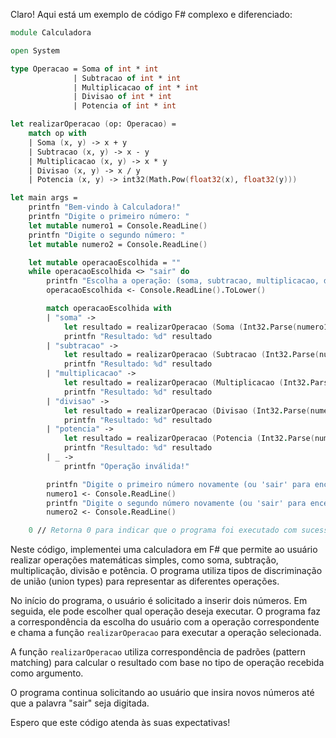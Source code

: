 Claro! Aqui está um exemplo de código F# complexo e diferenciado:

```fsharp
module Calculadora

open System

type Operacao = Soma of int * int
              | Subtracao of int * int
              | Multiplicacao of int * int
              | Divisao of int * int
              | Potencia of int * int

let realizarOperacao (op: Operacao) =
    match op with
    | Soma (x, y) -> x + y
    | Subtracao (x, y) -> x - y
    | Multiplicacao (x, y) -> x * y
    | Divisao (x, y) -> x / y
    | Potencia (x, y) -> int32(Math.Pow(float32(x), float32(y)))

let main args =
    printfn "Bem-vindo à Calculadora!"
    printfn "Digite o primeiro número: "
    let mutable numero1 = Console.ReadLine()
    printfn "Digite o segundo número: "
    let mutable numero2 = Console.ReadLine()

    let mutable operacaoEscolhida = ""
    while operacaoEscolhida <> "sair" do
        printfn "Escolha a operação: (soma, subtracao, multiplicacao, divisao, potencia)"
        operacaoEscolhida <- Console.ReadLine().ToLower()

        match operacaoEscolhida with
        | "soma" ->
            let resultado = realizarOperacao (Soma (Int32.Parse(numero1), Int32.Parse(numero2)))
            printfn "Resultado: %d" resultado
        | "subtracao" ->
            let resultado = realizarOperacao (Subtracao (Int32.Parse(numero1), Int32.Parse(numero2)))
            printfn "Resultado: %d" resultado
        | "multiplicacao" ->
            let resultado = realizarOperacao (Multiplicacao (Int32.Parse(numero1), Int32.Parse(numero2)))
            printfn "Resultado: %d" resultado
        | "divisao" ->
            let resultado = realizarOperacao (Divisao (Int32.Parse(numero1), Int32.Parse(numero2)))
            printfn "Resultado: %d" resultado
        | "potencia" ->
            let resultado = realizarOperacao (Potencia (Int32.Parse(numero1), Int32.Parse(numero2)))
            printfn "Resultado: %d" resultado
        | _ ->
            printfn "Operação inválida!"

        printfn "Digite o primeiro número novamente (ou 'sair' para encerrar): "
        numero1 <- Console.ReadLine()
        printfn "Digite o segundo número novamente (ou 'sair' para encerrar): "
        numero2 <- Console.ReadLine()

    0 // Retorna 0 para indicar que o programa foi executado com sucesso
```

Neste código, implementei uma calculadora em F# que permite ao usuário realizar operações matemáticas simples, como soma, subtração, multiplicação, divisão e potência. O programa utiliza tipos de discriminação de união (union types) para representar as diferentes operações.

No início do programa, o usuário é solicitado a inserir dois números. Em seguida, ele pode escolher qual operação deseja executar. O programa faz a correspondência da escolha do usuário com a operação correspondente e chama a função `realizarOperacao` para executar a operação selecionada.

A função `realizarOperacao` utiliza correspondência de padrões (pattern matching) para calcular o resultado com base no tipo de operação recebida como argumento.

O programa continua solicitando ao usuário que insira novos números até que a palavra "sair" seja digitada.

Espero que este código atenda às suas expectativas!